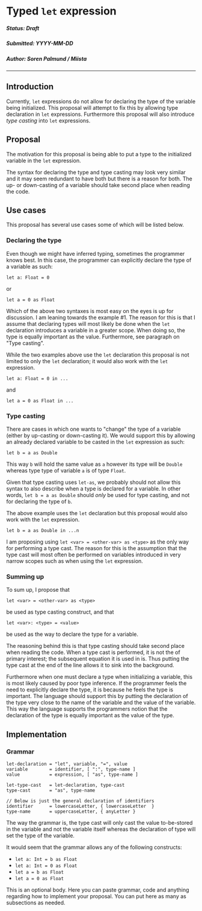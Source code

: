 # Typed `let` expression

##### Status: Draft
##### Submitted: YYYY-MM-DD
##### Author: Soren Palmund / Miista

---

## Introduction

Currently, `let` expressions do not allow for declaring the type of the variable
being initialized.
This proposal will attempt to fix this by allowing type declaration in `let`
expressions.
Furthermore this proposal will also introduce _type casting_ into `let` expressions.

## Proposal

The motivation for this proposal is being able to put a type to the initialized
variable in the `let` expression.

The syntax for declaring the type and type casting may look very similar and it
may seem redundant to have both but there is a reason for both.
The up- or down-casting of a variable should take second place when reading the
code. 
## Use cases

This proposal has several use cases some of which will be listed below.

### Declaring the type

Even though we might have inferred typing, sometimes the programmer knows best.
In this case, the programmer can explicitly declare the type of a variable as such:

    let a: Float = 0

or

    let a = 0 as Float

Which of the above two syntaxes is most easy on the eyes is up for discussion.
I am leaning towards the example #1.
The reason for this is that I assume that declaring types will most likely be
done when the `let` declaration introduces a variable in a greater scope.
When doing so, the type is equally important as the value.
Furthermore, see paragraph on "Type casting".

While the two examples above use the `let` declaration this proposal is not
limited to only the `let` declaration; it would also work with the `let` expression.

    let a: Float = 0 in ...

and

    let a = 0 as Float in ...

### Type casting

There are cases in which one wants to "change" the type of a variable (either by
up-casting or down-casting it).
We would support this by allowing an already declared variable to be casted in
the `let` expression as such:

    let b = a as Double

This way `b` will hold the same value as `a` however its type will be `Double`
whereas type type of variable `a` is of type `Float`.

Given that type casting uses `let-as`, we probably should not allow this syntax
to also describe when a type is declared for a variable.
In other words, `let b = a as Double` should _only_ be used for type casting, and
not for declaring the type of `b`.

The above example uses the `let` declaration but this proposal would also work
with the `let` expression.

    let b = a as Double in ...n

I am proposing using `let <var> = <other-var> as <type>` as the only way for
performing a type cast.
The reason for this is the assumption that the type cast will most often be
performed on variables introduced in very narrow scopes such as when using
the `let` expression.

### Summing up

To sum up, I propose that

    let <var> = <other-var> as <type>

be used as type casting construct, and that

    let <var>: <type> = <value>

be used as the way to declare the type for a variable.

The reasoning behind this is that type casting should take second place when
reading the code.
When a type cast is performed, it is not the of primary interest; the subsequent
equation it is used in is.
Thus putting the type cast at the end of the line allows it to sink into the
background.

Furthermore when one must declare a type when initializing a variable,
this is most likely caused by poor type inference.
If the programmer feels the need to explicitly declare the type, it is
because he feels the type is important.
The language should support this by putting the declaration of the type
very close to the name of the variable and the value of the variable.
This way the language supports the programmers notion that the declaration of
the type is equally important as the value of the type.

## Implementation

### Grammar

~~~
let-declaration = "let", variable, "=", value
variable        = identifier, [ ":", type-name ]
value           = expression, [ "as", type-name ]

let-type-cast   = let-declaration, type-cast
type-cast       = "as", type-name

// Below is just the general declaration of identifiers
identifier      = lowercaseLetter, { lowercaseLetter  }
type-name       = uppercaseLetter, { anyLetter }
~~~

The way the grammar is, the type cast will only cast the value to-be-stored
in the variable and not the variable itself whereas the declaration of type
will set the type of the variable.

It would seem that the grammar allows any of the following constructs:

* `let a: Int = b as Float`
* `let a: Int = 0 as Float`
* `let a = b as Float`
* `let a = 0 as Float`

This is an optional body. Here you can paste grammar, code and anything
regarding how to implement your proposal. You can put here as many as
subsections as needed.
